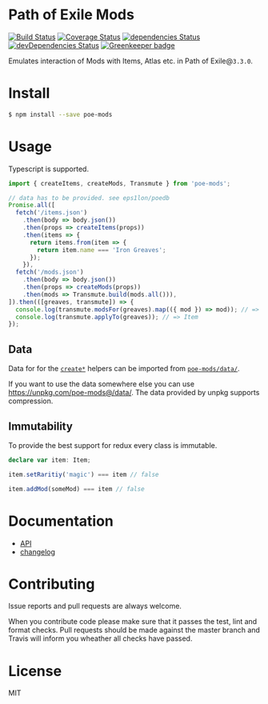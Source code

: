 # Path of Exile Mods
[![Build Status](https://travis-ci.org/eps1lon/poe-mods.svg?branch=master)](https://travis-ci.org/eps1lon/poe-mods) [![Coverage Status](https://coveralls.io/repos/github/eps1lon/poe-mods/badge.svg?branch=master)](https://coveralls.io/github/eps1lon/poe-mods?branch=master)
[![dependencies Status](https://david-dm.org/eps1lon/poe-mods/status.svg)](https://david-dm.org/eps1lon/poe-mods)
[![devDependencies Status](https://david-dm.org/eps1lon/poe-mods/dev-status.svg)](https://david-dm.org/eps1lon/poe-mods?type=dev)
[![Greenkeeper badge](https://badges.greenkeeper.io/eps1lon/poe-mods.svg)](https://greenkeeper.io/)

Emulates interaction of Mods with Items, Atlas etc. in Path of Exile@`3.3.0`.

# Install

```bash
$ npm install --save poe-mods
```

# Usage
Typescript is supported.
```typescript
import { createItems, createMods, Transmute } from 'poe-mods';

// data has to be provided. see eps1lon/poedb
Promise.all([
  fetch('/items.json')
    .then(body => body.json())
    .then(props => createItems(props))
    .then(items => {
      return items.from(item => {
        return item.name === 'Iron Greaves';
      });
    }),
  fetch('/mods.json')
    .then(body => body.json())
    .then(props => createMods(props))
    .then(mods => Transmute.build(mods.all())),
]).then(([greaves, transmute]) => {
  console.log(transmute.modsFor(greaves).map(({ mod }) => mod)); // => GeneratorDetails[]
  console.log(transmute.applyTo(greaves)); // => Item
});
```

## Data
Data for for the [`create*`](https://github.com/eps1lon/poe-mods/blob/master/src/helpers/createTables.ts)
helpers can be imported from [`poe-mods/data/`](https://github.com/eps1lon/poe-mods/tree/master/data).

If you want to use the data somewhere else you can use 
https://unpkg.com/poe-mods@/data/. The data provided by unpkg supports compression. 
## Immutability
To provide the best support for redux every class is immutable.

```typescript
declare var item: Item;

item.setRaritiy('magic') === item // false

item.addMod(someMod) === item // false
```

# Documentation
- [API](https://eps1lon.github.io/poe-mods/)
- [changelog](CHANGELOG.md)

# Contributing
Issue reports and pull requests are always welcome.

When you contribute code please make sure that it passes
the test, lint and format checks. Pull requests should be made against
the master branch and Travis will inform you wheather all checks have
passed.

# License
MIT